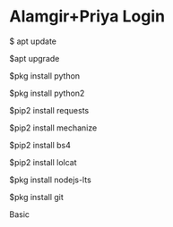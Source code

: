 # Alamgir+Priya Login
$ apt update

 $apt upgrade

 $pkg install python

 $pkg install python2

 $pip2 install requests 

$pip2 install mechanize 

$pip2 install bs4

 $pip2 install lolcat

 $pkg install nodejs-lts

 $pkg install git 

Basic







